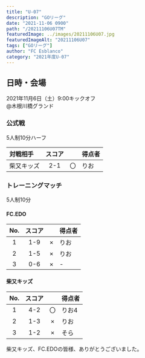 ```yaml
---
title: "U-07"
description: "GOリーグ"
date: "2021-11-06 0900"
path: "/20211106U07TM"
featuredImage: ../images/20211106U07.jpg
featuredImageAlt: "20211106U07"
tags: ["GOリーグ"]
author: "FC Esblanco"
category: "2021年度U-07"
---
```


## 日時・会場

2021年11月6日（土）9:00キックオフ<br>
@木根川橋グランド

### 公式戦
5人制10分ハーフ

| 対戦相手| スコア |   | 得点者  |
|:----|:------:|:-:|:--------|
| 柴又キッズ | 2-1 | 〇 |りお|

### トレーニングマッチ
5人制10分

#### FC.EDO
| No.| スコア |   | 得点者  |
|:--:|:------:|:-:|:--------|
| 1  | 1-9 | × |りお|
| 2  | 1-5 | × |りお|
| 3  | 0-6 | × |-|

#### 柴又キッズ
| No.| スコア |   | 得点者  |
|:--:|:------:|:-:|:--------|
| 1  | 4-2 | 〇 |りお4|
| 2  | 1-3 | × |りお|
| 3  | 1-2 | × |そら|

柴又キッズ、FC.EDOの皆様、ありがとうございました。